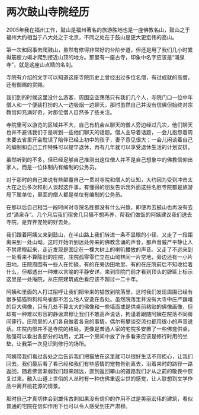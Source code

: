 # 两次鼓山寺院经历


2005年我在福州工作，鼓山是福州著名的旅游胜地也是一座佛教名山，鼓山之于福州大约相当于八大处之于北京，不同之处在于鼓山是更大更宏伟的高山。

第一次和同事去爬鼓山，虽然有修得非常好的台阶步道，但还是用了我们几小时累得筋疲力竭才爬到接近山顶的地方。那里有一座古寺，印象中名字应该是“涌泉寺”，就是这座山点睛的名刹。

寺院有介绍的文字可以知道这座寺院历史上曾经出过多位名僧，有过成就的高僧，还有御赐的赏赐。

我们到的时候这里没什么游客，周围空空荡荡只有我们几个人，寺院门口一位中年僧人和一个便装打扮的人一边吸烟一边聊天。那时虽然自己并没有信佛但始终对宗教信仰充满好奇，对那位僧人自然多了些关注。

寺院里可以游览的区域并不大，自己有机会从聊天的僧人旁边经过几次，他们聊天也并不避讳我们于是听到一些他们聊天的话题。僧人主导着话题，一会儿抱怨着周末要去省里开会耽误了陪伴已经上初中的孩子，妻子意见很大；一会儿闲谈着自己的编制和自己工作特殊可以提早退休，再有几年就可以享受退休生活的计划安排。

虽然听到的不多，但已经足够自己推测出这位僧人并不是自己想象中的佛教信仰出家人，而是一位体制内有编制的公务员。

对于那时的自己来说有些颠覆自己一贯对寺院和僧人的认知，大约因为受到冲击太大在之后多次和别人谈起这件事，有懂得的朋友告诉我外面这些名胜寺院都是旅游局下属单位，里面的僧人都是单位有编制的公务员。

在那以后自己相当一段时间对寺院名胜都没有什么兴致，即便再去鼓山也再没有去过“涌泉寺”。几个月后我们宿舍几只猫不想再养，帮我们做饭的阿姨建议我们送去寺院，是弃养宠物的好去处。

我们跟着阿姨又来到鼓山，在半山路上我们转进一条不显眼的小径，又走了一段距离来到一处山坳。这时开始听到远处传来的佛教念诵的声音，那声音威严平静让人不禁肃穆起来，走近发现是固定在一棵大树上的喇叭播放的声音。又走了不远来到一处看来不算陈旧的庄院，庄院孤零零伫立在山坳林间一片空地，旁边还有一小片田地。庄院周围有一些人在忙碌，有的在旁边田地里、有的在庄院前后不知收拾着什么，但都透出一种难以言喻的平静安详。来到庄院门前才看到顶头的牌匾上标示这里是一处庵院，从庄院建筑成色看应该不超过一二十年。

阿姨和里面的人打过招呼让我们把带来的猫放到院落里，这时我们发现周围已经有很多猫猫狗狗和鸟雀都不怎么怕人安逸在各处。虽然院落里并没有大寺中庄严巍峨的巨大佛像，只有几处不算太大的佛像和一些墙面或是供桌前粘贴的佛像画像，但却有一种难以形容的静谧肃穆让我们不敢高声说话，拘谨着跟随阿姨在院落不同房间穿行。庄院里的人们各自做着各自的事情，偶尔有攀谈交流也都用很小的声音说话。庄院内部并不是寺院的格局，更像是普通人家的宅院多安置了一些佛龛供桌，勉强可以看出各部分的功用，尤其一个房间中放了许多看来应该是修行时用的坐垫，让我第一次见识到修行的场所。

阿姨带我们看过各处之后告诉我们把猫放在这里就可以很好生活不用担心，让我们回去。我们最后看了看已经和我们有些感情的宠物告别离去，沿着来时的路径一路返回，随着佛音渐弱我们越来越远，直到返回攀山的道路我们才从之前的敬畏中恢复过来。融入山道上世俗的人丛时有一种仿佛重返尘世的感觉，让人联想到文学作品中离开桃花源的情景。

那时自己才真切体会到雄伟古刹如果没有信仰的作用不过是美丽宏伟的建筑，看似普通的宅院在信仰作用下也可以令人感受到庄严肃穆。
